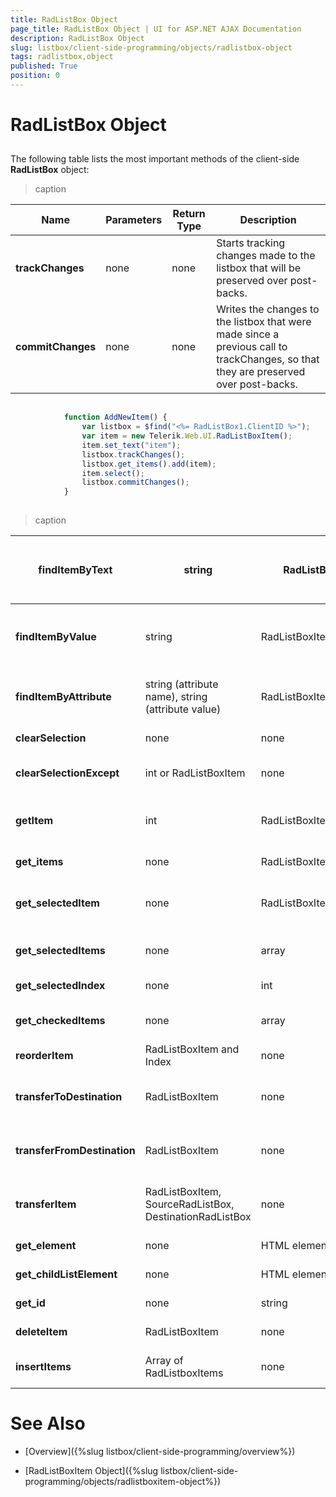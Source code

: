 ```yaml
---
title: RadListBox Object
page_title: RadListBox Object | UI for ASP.NET AJAX Documentation
description: RadListBox Object
slug: listbox/client-side-programming/objects/radlistbox-object
tags: radlistbox,object
published: True
position: 0
---
```


# RadListBox Object



## 

The following table lists the most important methods of the client-side __RadListBox__ object:




>caption   

|  __Name__  |  __Parameters__  |  __Return Type__  |  __Description__  |
| ------ | ------ | ------ | ------ |
| __trackChanges__ |none|none|Starts tracking changes made to the listbox that will be preserved over post-backs.|
| __commitChanges__ |none|none|Writes the changes to the listbox that were made since a previous call to trackChanges, so that they are preserved over post-backs.|

````JavaScript
	
	        function AddNewItem() {
	            var listbox = $find("<%= RadListBox1.ClientID %>");
	            var item = new Telerik.Web.UI.RadListBoxItem();
	            item.set_text("item");
	            listbox.trackChanges();
	            listbox.get_items().add(item);
	            item.select(); 
	            listbox.commitChanges();
	        }
	
````




>caption  

|  __findItemByText__  | string | RadListBoxItem | Returns the first __RadListBoxItem__ object whose __Text__ property equals to the passed parameter. |
| ------ | ------ | ------ | ------ |
| __findItemByValue__ |string|RadListBoxItem|Returns the first __RadListBoxItem__ object whose __Value__ property equals to the passed parameter.|
| __findItemByAttribute__ |string (attribute name), string (attribute value)|RadListBoxItem|Gets the first instance of a __RadListBoxItem__ with the specified attribute / value pair.|
| __clearSelection__ |none|none|Clears the selection. There will be no selected items.|
| __clearSelectionExcept__ |int or RadListBoxItem|none|Clears the current selection except the specified Index or Item.|
| __getItem__ |int|RadListBoxItem|Gets the item from the Items collection residing at the index specified by the parameter.|
| __get_items__ |none|RadListBoxItemCollection|Gets a collection with all items|
| __get_selectedItem__ |none|RadListBoxItem|Gets the selected item (or the first selected item if the __SelectionMode="Multiple"__ ).|
| __get_selectedItems__ |none|array|Gets an array of the selected RadListBoxItem objects|
| __get_selectedIndex__ |none|int|Gets the index of the selected item|
| __get_checkedItems__ |none|array|Gets an array of the checked RadListBoxItem objects|
| __reorderItem__ |RadListBoxItem and Index|none|Moves the specified item to the specified index|
| __transferToDestination__ |RadListBoxItem|none|Transfers the specified item to the listbox specified by the __TransferToID__ property|
| __transferFromDestination__ |RadListBoxItem|none|Transfers the specified item from the listbox specified by the __TransferToID__ property|
| __transferItem__ |RadListBoxItem, SourceRadListBox, DestinationRadListBox|none|Transfers the specified item from the source listbox to the destination listbox|
| __get_element__ |none|HTML element|Gets the outer DIV of the RadListBox|
| __get_childListElement__ |none|HTML element|Gets the UL element of the RadListBox|
| __get_id__ |none|string|Gets the ClientID of the RadListBox|
| __deleteItem__ |RadListBoxItem|none|Deletes the item passed as an argument|
| __insertItems__ |Array of RadListboxItems|none|Bulk inserts an array of RadListbox items to RadListBox|



# See Also

 * [Overview]({%slug listbox/client-side-programming/overview%})

 * [RadListBoxItem Object]({%slug listbox/client-side-programming/objects/radlistboxitem-object%})
